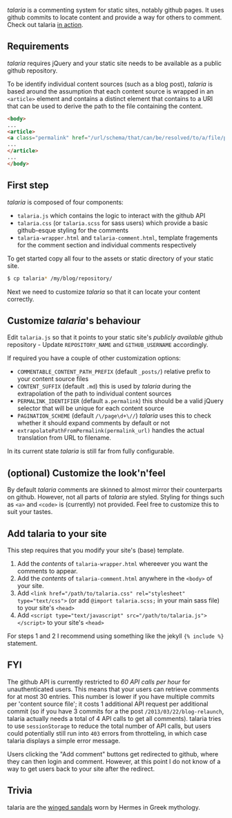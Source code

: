 _talaria_ is a commenting system for static sites, notably github pages. It uses github commits to locate content and provide a way for others to comment. Check out talaria [in action](http://blog.tibidat.com).

## Requirements

_talaria_ requires jQuery and your static site needs to be available as a public github repository.

To be identify individual content sources (such as a blog post), _talaria_ is based around the assumption that each content source is wrapped in an `<article>` element and contains a distinct element that contains to a URI that can be used to derive the path to the file containing the content.

```html
<body>
...
<article>
<a class="permalink" href="/url/schema/that/can/be/resolved/to/a/file/path">A blog post!</a>
...
</article>
...
</body>
```

## First step

_talaria_ is composed of four components: 

- `talaria.js` which contains the logic to interact with the github API
- `talaria.css` (or `talaria.scss` for sass users) which provide a basic github-esque styling for the comments
- `talaria-wrapper.html` and `talaria-comment.html`, template fragements for the comment section and individual comments respectively 

To get started copy all four to the assets or static directory of your static site.

```bash
$ cp talaria* /my/blog/repository/
```

Next we need to customize _talaria_ so that it can locate your content correctly.

## Customize _talaria_'s behaviour 

Edit `talaria.js` so that it points to your static site's _publicly available_ github repository - Update `REPOSITORY_NAME` and `GITHUB_USERNAME` accordingly. 

If required you have a couple of other customization options:

- `COMMENTABLE_CONTENT_PATH_PREFIX` (default `_posts/`) relative prefix to your content source files
- `CONTENT_SUFFIX` (default `.md`) this is used by _talaria_ during the extrapolation of the path to individual content sources
- `PERMALINK_IDENTIFIER` (default `a.permalink`) this should be a valid jQuery selector that will be unique for each content source
- `PAGINATION_SCHEME` (default `/\/page\d+\//`) _talaria_ uses this to check whether it should expand comments by default or not
- `extrapolatePathFromPermalink(permalink_url)` handles the actual translation from URL to filename.

In its current state _talaria_ is still far from fully configurable.

## (optional) Customize the look'n'feel

By default _talaria_ comments are skinned to almost mirror their counterparts on github. However, not all parts of _talaria_ are styled. Styling for things such as `<a>` and `<code>` is (currently) not provided. Feel free to customize this to suit your tastes.

## Add talaria to your site

This step requires that you modify your site's (base) template. 

1. Add the *contents* of `talaria-wrapper.html` whereever you want the comments to appear.
2. Add the *contents* of `talaria-comment.html` anywhere in the `<body>` of your site.
3. Add `<link href="/path/to/talaria.css" rel="stylesheet" type="text/css">` (or add `@import talaria.scss;` in your main sass file) to your site's `<head>`
4. Add `<script type="text/javascript" src="/path/to/talaria.js"></script>` to your site's `<head>`

For steps 1 and 2 I recommend using something like the jekyll `{% include %}` statement.

## FYI

The github API is currently restricted to *60 API calls per hour* for unauthenticated users. This means that your users can retrieve comments for at most 30 entries. This number is lower if you have multiple commits per 'content source file'; it costs 1 additional API request per additional commit (so if you have 3 commits for a the post `/2013/03/22/blog-relaunch`, talaria actually needs a total of 4 API calls to get all comments). talaria tries to use `sessionStorage` to reduce the total number of API calls, but users could potentially still run into `403` errors from throtteling, in which case talaria displays a simple error message.

Users clicking the "Add comment" buttons get redirected to github, where they can then login and comment. However, at this point I do not know of a way to get users back to your site after the redirect.

## Trivia

talaria are the [winged sandals](http://en.wikipedia.org/wiki/Talaria) worn by Hermes in Greek mythology.
